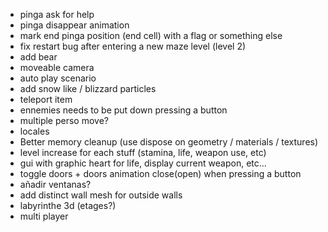 - pinga ask for help
- pinga disappear animation
- mark end pinga position (end cell) with a flag or something else
- fix restart bug after entering a new maze level (level 2)
- add bear
- moveable camera
- auto play scenario
- add snow like / blizzard particles
- teleport item
- ennemies needs to be put down pressing a button
- multiple perso move?
- locales
- Better memory cleanup (use dispose on geometry / materials / textures)
- level increase for each stuff (stamina, life, weapon use, etc)
- gui  with graphic heart for life, display current weapon, etc...
- toggle doors + doors animation close(open) when pressing a button
- añadir ventanas?
- add distinct wall mesh for outside walls
- labyrinthe 3d (etages?)
- multi player
